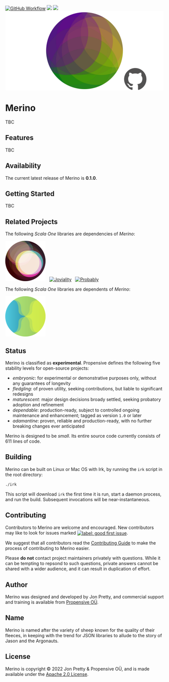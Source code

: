 [<img alt="GitHub Workflow" src="https://img.shields.io/github/workflow/status/propensive/merino/Build/main?style=for-the-badge" height="24">](https://github.com/propensive/merino/actions)
[<img src="https://img.shields.io/maven-central/v/com.propensive/merino-core?color=2465cd&style=for-the-badge" height="24">](https://search.maven.org/artifact/com.propensive/merino-core)
[<img src="https://img.shields.io/discord/633198088311537684?color=8899f7&label=DISCORD&style=for-the-badge" height="24">](https://discord.gg/7b6mpF6Qcf)
<img src="/doc/images/github.png" valign="middle">

# Merino

TBC

## Features

TBC


## Availability

The current latest release of Merino is __0.1.0__.

## Getting Started

TBC


## Related Projects

The following _Scala One_ libraries are dependencies of _Merino_:

[![Gossamer](https://github.com/propensive/gossamer/raw/main/doc/images/128x128.png)](https://github.com/propensive/gossamer/) &nbsp; [![Joviality](https://github.com/propensive/joviality/raw/main/doc/images/128x128.png)](https://github.com/propensive/joviality/) &nbsp; [![Probably](https://github.com/propensive/probably/raw/main/doc/images/128x128.png)](https://github.com/propensive/probably/) &nbsp;

The following _Scala One_ libraries are dependents of _Merino_:

[![Euphemism](https://github.com/propensive/euphemism/raw/main/doc/images/128x128.png)](https://github.com/propensive/euphemism/) &nbsp;

## Status

Merino is classified as __experimental__. Propensive defines the following five stability levels for open-source projects:

- _embryonic_: for experimental or demonstrative purposes only, without any guarantees of longevity
- _fledgling_: of proven utility, seeking contributions, but liable to significant redesigns
- _maturescent_: major design decisions broady settled, seeking probatory adoption and refinement
- _dependable_: production-ready, subject to controlled ongoing maintenance and enhancement; tagged as version `1.0` or later
- _adamantine_: proven, reliable and production-ready, with no further breaking changes ever anticipated

Merino is designed to be _small_. Its entire source code currently consists of 611 lines of code.

## Building

Merino can be built on Linux or Mac OS with Irk, by running the `irk` script in the root directory:
```sh
./irk
```

This script will download `irk` the first time it is run, start a daemon process, and run the build. Subsequent
invocations will be near-instantaneous.

## Contributing

Contributors to Merino are welcome and encouraged. New contributors may like to look for issues marked
<a href="https://github.com/propensive/merino/labels/good%20first%20issue"><img alt="label: good first issue"
src="https://img.shields.io/badge/-good%20first%20issue-67b6d0.svg" valign="middle"></a>.

We suggest that all contributors read the [Contributing Guide](/contributing.md) to make the process of
contributing to Merino easier.

Please __do not__ contact project maintainers privately with questions. While it can be tempting to repsond to
such questions, private answers cannot be shared with a wider audience, and it can result in duplication of
effort.

## Author

Merino was designed and developed by Jon Pretty, and commercial support and training is available from
[Propensive O&Uuml;](https://propensive.com/).



## Name

Merino is named after the variety of sheep known for the quality of their fleeces, in keeping with the trend for
JSON libraries to allude to the story of Jason and the Argonauts.

## License

Merino is copyright &copy; 2022 Jon Pretty & Propensive O&Uuml;, and is made available under the
[Apache 2.0 License](/license.md).
